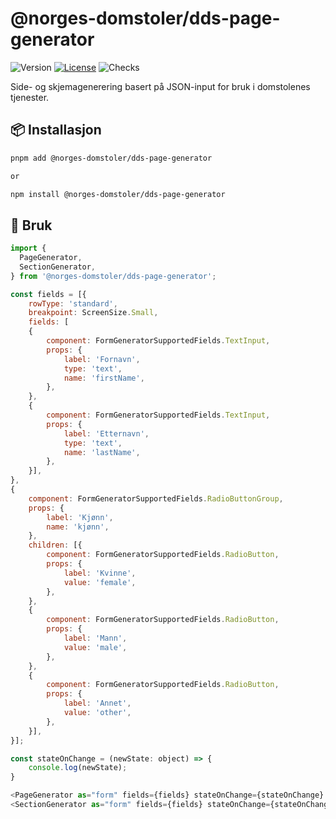 # @norges-domstoler/dds-page-generator

![Version](https://img.shields.io/npm/v/@norges-domstoler/dds-page-generator) [![License](https://img.shields.io/npm/l/@norges-domstoler/dds-page-generator)](https://www.npmjs.com/package/@norges-domstoler/dds-page-generator) ![Checks](https://github.com/domstolene/designsystem/actions/workflows/release.yml/badge.svg)

Side- og skjemagenerering basert på JSON-input for bruk i domstolenes tjenester.

## 📦 Installasjon

```sh
pnpm add @norges-domstoler/dds-page-generator

or

npm install @norges-domstoler/dds-page-generator
```

## 🔨 Bruk

```js
import {
  PageGenerator,
  SectionGenerator,
} from '@norges-domstoler/dds-page-generator';

const fields = [{
    rowType: 'standard',
    breakpoint: ScreenSize.Small,
    fields: [
    {
        component: FormGeneratorSupportedFields.TextInput,
        props: {
            label: 'Fornavn',
            type: 'text',
            name: 'firstName',
        },
    },
    {
        component: FormGeneratorSupportedFields.TextInput,
        props: {
            label: 'Etternavn',
            type: 'text',
            name: 'lastName',
        },
    }],
},
{
    component: FormGeneratorSupportedFields.RadioButtonGroup,
    props: {
        label: 'Kjønn',
        name: 'kjønn',
    },
    children: [{
        component: FormGeneratorSupportedFields.RadioButton,
        props: {
            label: 'Kvinne',
            value: 'female',
        },
    },
    {
        component: FormGeneratorSupportedFields.RadioButton,
        props: {
            label: 'Mann',
            value: 'male',
        },
    },
    {
        component: FormGeneratorSupportedFields.RadioButton,
        props: {
            label: 'Annet',
            value: 'other',
        },
    }],
}];

const stateOnChange = (newState: object) => {
    console.log(newState);
}

<PageGenerator as="form" fields={fields} stateOnChange={stateOnChange} />
<SectionGenerator as="form" fields={fields} stateOnChange={stateOnChange} />
```
